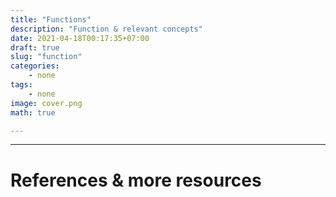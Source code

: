 ```yaml
---
title: "Functions"
description: "Function & relevant concepts"
date: 2021-04-18T00:17:35+07:00
draft: true
slug: "function"
categories:
    - none
tags:
    - none
image: cover.png
math: true

---
```



---
# References & more resources

